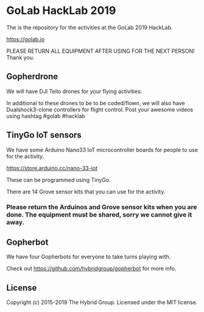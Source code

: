 # GoLab HackLab 2019

The is the repository for the activities at the GoLab 2019 HackLab.

https://golab.io

PLEASE RETURN ALL EQUIPMENT AFTER USING FOR THE NEXT PERSON! Thank you.

## Gopherdrone

We will have DJI Tello drones for your flying activities:

In additional to these drones to be to be coded/flown, we will also have Dualshock3-clone controllers for flight control. Post your awesome videos using hashtag #golab #hacklab

## TinyGo IoT sensors

We have some Arduino Nano33 IoT microcontroller boards for people to use for the activity.

https://store.arduino.cc/nano-33-iot

These can be programmed using TinyGo.

There are 14 Grove sensor kits that you can use for the activity.

### Please return the Arduinos and Grove sensor kits when you are done. The equipment must be shared, sorry we cannot give it away.

## Gopherbot

We have four Gopherbots for everyone to take turns playing with.

Check out https://github.com/hybridgroup/gopherbot for more info.

## License

Copyright (c) 2015-2019 The Hybrid Group. Licensed under the MIT license.
